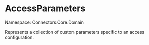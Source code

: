 # AccessParameters

Namespace: Connectors.Core.Domain

Represents a collection of custom parameters specific to an access configuration.
